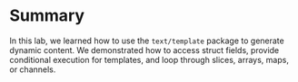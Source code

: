 # Summary

In this lab, we learned how to use the `text/template` package to generate dynamic content. We demonstrated how to access struct fields, provide conditional execution for templates, and loop through slices, arrays, maps, or channels.
